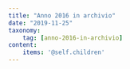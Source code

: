 ```yaml
---
title: "Anno 2016 in archivio"
date: "2019-11-25"
taxonomy: 
    tag: [anno-2016-in-archivio]
content:
    items: '@self.children'
---
```

